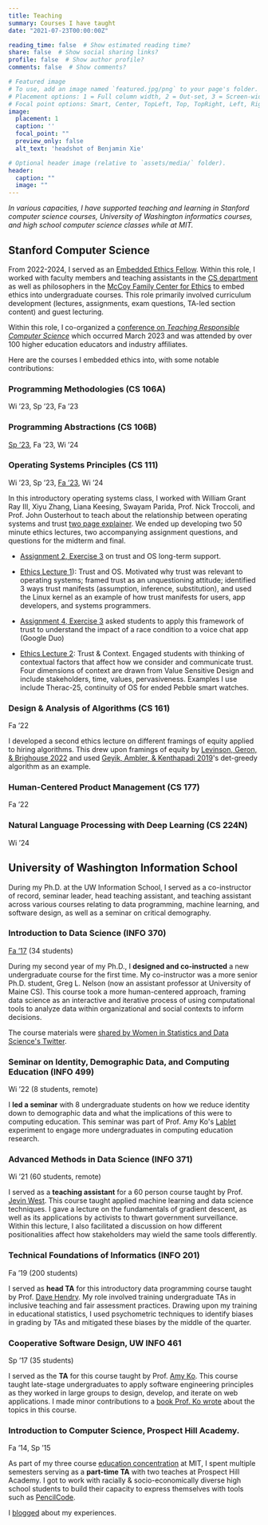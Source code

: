 ```yaml
---
title: Teaching
summary: Courses I have taught
date: "2021-07-23T00:00:00Z"

reading_time: false  # Show estimated reading time?
share: false  # Show social sharing links?
profile: false  # Show author profile?
comments: false  # Show comments?

# Featured image
# To use, add an image named `featured.jpg/png` to your page's folder.
# Placement options: 1 = Full column width, 2 = Out-set, 3 = Screen-width
# Focal point options: Smart, Center, TopLeft, Top, TopRight, Left, Right, BottomLeft, Bottom, BottomRight
image:
  placement: 1
  caption: ''
  focal_point: ""
  preview_only: false
  alt_text: 'headshot of Benjamin Xie'

# Optional header image (relative to `assets/media/` folder).
header:
  caption: ""
  image: ""
---
```


_In various capacities, I have supported teaching and learning in Stanford computer science courses, University of Washington informatics courses, and high school computer science classes while at MIT._

## Stanford Computer Science
From 2022-2024, I served as an [Embedded Ethics Fellow](https://web.archive.org/web/20230923145302/https://ethicsinsociety.stanford.edu/people/benjamin-xie). Within this role, I worked with faculty members and teaching assistants in the [CS department](https://www.cs.stanford.edu/) as well as philosophers in the [McCoy Family Center for Ethics](https://ethicsinsociety.stanford.edu/) to embed ethics into undergraduate courses. This role primarily involved curriculum development (lectures, assignments, exam questions, TA-led section content) and guest lecturing.

Within this role, I co-organized a [conference on _Teaching Responsible Computer Science_](https://hai.stanford.edu/news/teaching-responsible-computer-science) which occurred March 2023 and was attended by over 100 higher education educators and industry affiliates.

Here are the courses I embedded ethics into, with some notable contributions:

### Programming Methodologies (CS 106A) 
Wi ʼ23, Sp ʼ23, Fa ʼ23

### Programming Abstractions (CS 106B)
[Sp ʼ23](https://web.stanford.edu/class/archive/cs/cs106b/cs106b.1236/), Fa ʼ23, Wi ʼ24

### Operating Systems Principles (CS 111)
Wi ʼ23, Sp ʼ23, [Fa ʼ23](https://web.stanford.edu/class/archive/cs/cs111/cs111.1242/), Wi ʼ24

In this introductory operating systems class, I worked with William Grant Ray III, Xiyu Zhang, Liana Keesing, Swayam Parida, Prof. Nick Troccoli, and Prof. John Ousterhout to teach about the relationship between operating systems and trust [two page explainer](https://docs.google.com/document/d/1IhggFHVtmad4jcWp07SwVnKhcg2-tzeq/edit?usp=sharing&ouid=117609706951924954885&rtpof=true&sd=true). We ended up developing two 50 minute ethics lectures, two accompanying assignment questions, and questions for the midterm and final.

- [Assignment 2, Exercise 3](https://web.stanford.edu/class/archive/cs/cs111/cs111.1242/assign2/) on trust and OS long-term support.

- [Ethics Lecture 1](https://web.stanford.edu/class/archive/cs/cs111/cs111.1242/lectures/16/Lecture16.pdf)): Trust and OS. Motivated why trust was relevant to operating systems; framed trust as an unquestioning attitude; identified 3 ways trust manifests (assumption, inference, substitution), and used the Linux kernel as an example of how trust manifests for users, app developers, and systems programmers.

- [Assignment 4, Exercise 3](https://web.stanford.edu/class/archive/cs/cs111/cs111.1242/assign4/) asked students to apply this framework of trust to understand the impact of a race condition to a voice chat app (Google Duo)

- [Ethics Lecture 2](https://web.stanford.edu/class/archive/cs/cs111/cs111.1242/lectures/16/Lecture16.pdf): Trust & Context. Engaged students with thinking of contextual factors that affect how we consider and communicate trust. Four dimensions of context are drawn from Value Sensitive Design and include stakeholders, time, values, pervasiveness. Examples I use include Therac-25, continuity of OS for ended Pebble smart watches.

### Design & Analysis of Algorithms (CS 161)
Fa ʼ22

I developed a second ethics lecture on different framings of equity applied to hiring algorithms. This drew upon framings of equity by [Levinson, Geron, & Brighouse 2022](https://doi.org/10.1177/2332858422112134) and used [Geyik, Ambler, & Kenthapadi 2019](https://doi.org/10.1145/3292500.3330691)'s det-greedy algorithm as an example.


### Human-Centered Product Management (CS 177)
Fa ʼ22

### Natural Language Processing with Deep Learning (CS 224N)
Wi ʼ24

## University of Washington Information School
During my Ph.D. at the UW Information School, I served as a co-instructor of record, seminar leader, head teaching assistant, and teaching assistant across various courses relating to data programming, machine learning, and software design, as well as a seminar on critical demography.

### Introduction to Data Science (INFO 370)
[Fa ʼ17](https://web.archive.org/web/20210308202833/https://students.washington.edu/bxie/info370/) (34 students)

During my second year of my Ph.D., I **designed and co-instructed** a new undergraduate course for the first time. My co-instructor was a more senior Ph.D. student, Greg L. Nelson (now an assistant professor at University of Maine CS). This course took a more human-centered approach, framing data science as an interactive and iterative process of using computational tools to analyze data within organizational and social contexts to inform decisions.

The course materials were [shared by Women in Statistics and Data Science's Twitter](https://twitter.com/WomenInStat/status/1374432602128482315).


### Seminar on Identity, Demographic Data, and Computing Education (INFO 499)
Wi ʼ22 (8 students, remote)

I **led a seminar** with 8 undergraduate students on how we reduce identity down to demographic data and what the implications of this were to computing education. This seminar was part of Prof. Amy Ko's [Lablet](https://faculty.washington.edu/ajko/lablets) experiment to engage more undergraduates in computing education research.


### Advanced Methods in Data Science (INFO 371) 
Wi ʼ21 (60 students, remote)

I served as a **teaching assistant** for a 60 person course taught by Prof. [Jevin West](https://www.jevinwest.org/). This course taught applied machine learning and data science techniques. I gave a lecture on the fundamentals of gradient descent, as well as its applications by activists to thwart government surveillance. Within this lecture, I also facilitated a discussion on how different positionalities affect how stakeholders may wield the same tools differently.

### Technical Foundations of Informatics (INFO 201)
Fa ʼ19 (200 students)

I served as **head TA** for this introductory data programming course taught by Prof. [Dave Hendry](https://ischool.uw.edu/people/faculty/profile/dhendry). My role involved training undergraduate TAs in inclusive teaching and fair assessment practices. Drawing upon my training in educational statistics, I used psychometric techniques to identify biases in grading by TAs and mitigated these biases by the middle of the quarter.


### Cooperative Software Design, UW INFO 461
Sp ʼ17 (35 students)

I served as the **TA** for this course taught by Prof. [Amy Ko](https://faculty.washington.edu/ajko/). This course taught late-stage undergraduates to apply software engineering principles as they worked in large groups to design, develop, and iterate on web applications. I made minor contributions to a [book Prof. Ko wrote](https://faculty.washington.edu/ajko/books/cooperative-software-development/) about the topics in this course. 

### Introduction to Computer Science, Prospect Hill Academy. 
Fa ʼ14, Sp ʼ15

As part of my three course [education concentration](https://cmsw.mit.edu/education/comparative-media-studies/undergraduate/education-concentration/) at MIT, I spent multiple semesters serving as a **part-time TA** with two teaches at Prospect Hill Academy. I got to work with racially & socio-economically diverse high school students to build their capacity to express themselves with tools such as [PencilCode](https://pencilcode.net/).

I [blogged](https://yoursistheearth.wordpress.com/) about my experiences.
